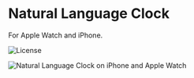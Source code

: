 # Natural Language Clock
  For Apple Watch and iPhone.

![License](https://img.shields.io/dub/l/vibe-d.svg)

![Natural Language Clock on iPhone and Apple Watch](https://raw.githubusercontent.com/chadkeck/Natural-Language-Clock/master/assets/iPhone-and-Apple-Watch.png)

